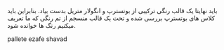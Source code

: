 باید نهایتا یک قالب رنگی ترکیبی از بوتسترپ و انگولار متریل بدست بیاد.
بنابراین باید کلاس های بوتسترپ بررسی شده و تحت یک قالب منسجم از تم رنگی که ما تعریف میکنیم رنگ ها خوانده شود.

pallete ezafe shavad
